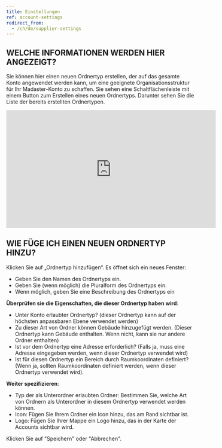 ```yaml
---
title: Einstellungen
ref: account-settings
redirect_from:
  - /ch/de/supplier-settings
---
```


## WELCHE INFORMATIONEN WERDEN HIER ANGEZEIGT?
Sie können hier einen neuen Ordnertyp erstellen, der auf das gesamte Konto angewendet werden kann, um eine geeignete Organisationsstruktur für Ihr Madaster-Konto zu schaffen. Sie sehen eine Schaltflächenleiste mit einem Button zum Erstellen eines neuen Ordnertyps. Darunter sehen Sie die Liste der bereits erstellten Ordnertypen.

<iframe width="560" height="315" src="https://www.youtube.com/embed/ePXIawEfcuE" title="YouTube video player" frameborder="0" allow="accelerometer; autoplay; clipboard-write; encrypted-media; gyroscope; picture-in-picture" allowfullscreen></iframe>

## WIE FÜGE ICH EINEN NEUEN ORDNERTYP HINZU?
Klicken Sie auf „Ordnertyp hinzufügen“. Es öffnet sich ein neues Fenster:
- Geben Sie den Namen des Ordnertyps ein.
- Geben Sie (wenn möglich) die Pluralform des Ordnertyps ein.
- Wenn möglich, geben Sie eine Beschreibung des Ordnertyps ein


**Überprüfen sie die Eigenschaften, die dieser Ordnertyp haben wird**:
- Unter Konto erlaubter Ordnertyp? (dieser Ordnertyp kann auf der höchsten anpassbaren Ebene verwendet werden)
- Zu dieser Art von Ordner können Gebäude hinzugefügt werden. (Dieser Ordnertyp kann Gebäude enthalten. Wenn nicht, kann sie nur andere Ordner enthalten)
- Ist vor dem Ordnertyp eine Adresse erforderlich? (Falls ja, muss eine Adresse eingegeben werden, wenn dieser Ordnertyp verwendet wird)
- Ist für diesen Ordnertyp ein Bereich durch Raumkoordinaten definiert? (Wenn ja, sollten Raumkoordinaten definiert werden, wenn dieser Ordnertyp verwendet wird).


**Weiter spezifizieren**:
- Typ der als Unterordner erlaubten Ordner: Bestimmen Sie, welche Art von Ordnern als Unterordner in diesem Ordnertyp verwendet werden können.
- Icon: Fügen Sie Ihrem Ordner ein Icon hinzu, das am Rand sichtbar ist.
- Logo: Fügen Sie Ihrer Mappe ein Logo hinzu, das in der Karte der Accounts sichtbar wird.

Klicken Sie auf "Speichern" oder "Abbrechen".
